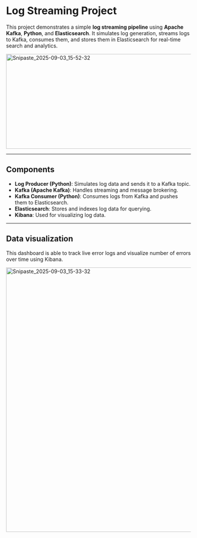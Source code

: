 # Log Streaming Project

This project demonstrates a simple **log streaming pipeline** using **Apache Kafka**, **Python**, and **Elasticsearch**. It simulates log generation, streams logs to Kafka, consumes them, and stores them in Elasticsearch for real-time search and analytics.

<img width="914" height="259" alt="Snipaste_2025-09-03_15-52-32" src="https://github.com/user-attachments/assets/5ba6a0a5-7409-4dd3-a8f9-751688281451" />

---

## Components

- **Log Producer (Python)**: Simulates log data and sends it to a Kafka topic.
- **Kafka (Apache Kafka)**: Handles streaming and message brokering.
- **Kafka Consumer (Python)**: Consumes logs from Kafka and pushes them to Elasticsearch.
- **Elasticsearch**: Stores and indexes log data for querying.
- **Kibana**: Used for visualizing log data.
---

## Data visualization 

This dashboard is able to track live error logs and visualize number of errors over time using Kibana.

<img width="1436" height="722" alt="Snipaste_2025-09-03_15-33-32" src="https://github.com/user-attachments/assets/f4aea67e-3bbe-433c-9c19-b7cbbf3bd86d" />
